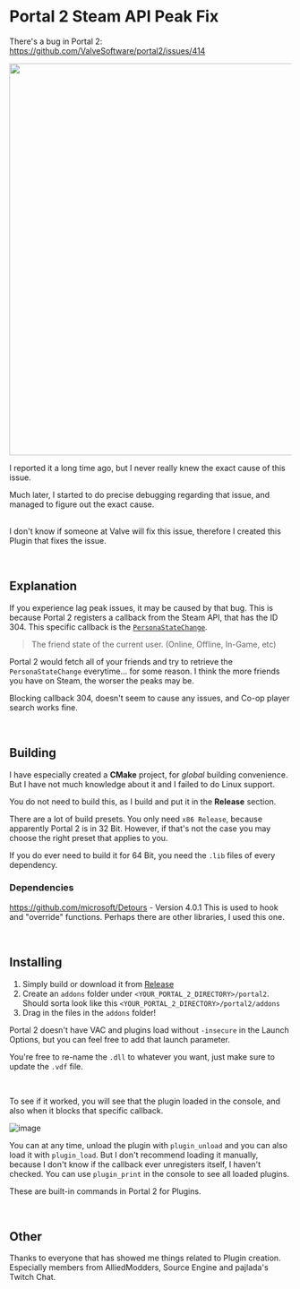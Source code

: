 # Portal 2 Steam API Peak Fix
There's a bug in Portal 2: https://github.com/ValveSoftware/portal2/issues/414<br>

<img src="https://github.com/karl-police/portal2_steamAPI_peakFix/assets/12023782/4360ca1d-f983-437c-8218-d83af74ca405" width="700"/>

I reported it a long time ago, but I never really knew the exact cause of this issue.

Much later, I started to do precise debugging regarding that issue, and managed to figure out the exact cause.
<br><br>

I don't know if someone at Valve will fix this issue, therefore I created this Plugin that fixes the issue.

&nbsp;

## Explanation
If you experience lag peak issues, it may be caused by that bug. This is because Portal 2 registers a callback from the Steam API, that has the ID 304.
This specific callback is the [``PersonaStateChange``](https://partner.steamgames.com/doc/api/ISteamFriends#GetPersonaState).
> The friend state of the current user. (Online, Offline, In-Game, etc)

Portal 2 would fetch all of your friends and try to retrieve the ``PersonaStateChange`` everytime... for some reason. I think the more friends you have on Steam, the worser the peaks may be.

Blocking callback 304, doesn't seem to cause any issues, and Co-op player search works fine.

&nbsp;
&nbsp;

## Building
I have especially created a **CMake** project, for _global_ building convenience. But I have not much knowledge about it and I failed to do Linux support.

You do not need to build this, as I build and put it in the **Release** section.

There are a lot of build presets. You only need ``x86 Release``, because apparently Portal 2 is in 32 Bit. However, if that's not the case you may choose the right preset that applies to you.

If you do ever need to build it for 64 Bit, you need the ``.lib`` files of every dependency.


### Dependencies
https://github.com/microsoft/Detours - Version 4.0.1
This is used to hook and "override" functions. Perhaps there are other libraries, I used this one.

&nbsp;
&nbsp;

## Installing
1. Simply build or download it from [Release](https://github.com/karl-police/portal2_steamAPI_peakFix/releases)
2. Create an ``addons`` folder under ``<YOUR_PORTAL_2_DIRECTORY>/portal2``. Should sorta look like this ``<YOUR_PORTAL_2_DIRECTORY>/portal2/addons``
3. Drag in the files in the ``addons`` folder!

Portal 2 doesn't have VAC and plugins load without ``-insecure`` in the Launch Options, but you can feel free to add that launch parameter.

You're free to re-name the ``.dll`` to whatever you want, just make sure to update the ``.vdf`` file.

&nbsp;

To see if it worked, you will see that the plugin loaded in the console, and also when it blocks that specific callback.

![image](https://github.com/karl-police/portal2_steamAPI_peakFix/assets/12023782/54902803-4388-490b-bea4-990743e563e1)
<br>

You can at any time, unload the plugin with ``plugin_unload`` and you can also load it with ``plugin_load``. But I don't recommend loading it manually, because I don't know if the callback ever unregisters itself, I haven't checked. You can use ``plugin_print`` in the console to see all loaded plugins.

These are built-in commands in Portal 2 for Plugins.

&nbsp;
&nbsp;

## Other

Thanks to everyone that has showed me things related to Plugin creation. Especially members from AlliedModders, Source Engine and pajlada's Twitch Chat.
